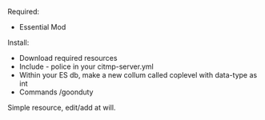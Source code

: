 Required:
- Essential Mod

Install:
- Download required resources
- Include - police in your citmp-server.yml
- Within your ES db, make a new collum called coplevel with data-type as int
- Commands /goonduty

Simple resource, edit/add at will.
